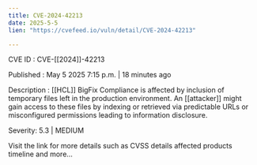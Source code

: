 ```yaml
---
title: CVE-2024-42213
date: 2025-5-5
lien: "https://cvefeed.io/vuln/detail/CVE-2024-42213"

---
```


CVE ID : CVE-[[2024]]-42213

Published :  May 5
2025
7:15 p.m. | 18 minutes ago

Description :  [[HCL]] BigFix Compliance is affected by inclusion of temporary files left in the production environment.  An  [[attacker]] might gain access to these files by indexing or retrieved via predictable URLs or misconfigured permissions
leading to information disclosure.

Severity: 5.3 | MEDIUM

Visit the link for more details
such as CVSS details
affected products
timeline
and more...
